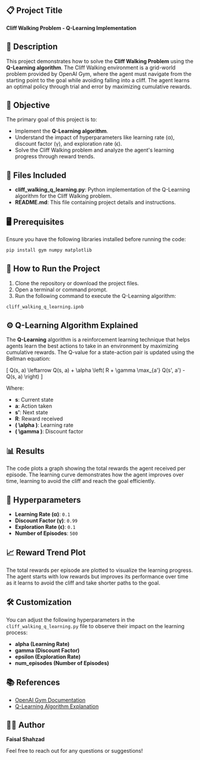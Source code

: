 ## 📋 Project Title
**Cliff Walking Problem - Q-Learning Implementation**

## 📝 Description
This project demonstrates how to solve the **Cliff Walking Problem** using the **Q-Learning algorithm**. The Cliff Walking environment is a grid-world problem provided by OpenAI Gym, where the agent must navigate from the starting point to the goal while avoiding falling into a cliff. The agent learns an optimal policy through trial and error by maximizing cumulative rewards.

## 🎯 Objective
The primary goal of this project is to:
- Implement the **Q-Learning algorithm**.
- Understand the impact of hyperparameters like learning rate (α), discount factor (γ), and exploration rate (ϵ).
- Solve the Cliff Walking problem and analyze the agent's learning progress through reward trends.

## 📂 Files Included
- **cliff_walking_q_learning.py**: Python implementation of the Q-Learning algorithm for the Cliff Walking problem.
- **README.md**: This file containing project details and instructions.

## 🖥️ Prerequisites
Ensure you have the following libraries installed before running the code:

```bash
pip install gym numpy matplotlib
```

## 🚀 How to Run the Project
1. Clone the repository or download the project files.
2. Open a terminal or command prompt.
3. Run the following command to execute the Q-Learning algorithm:

```bash
cliff_walking_q_learning.ipnb
```

## ⚙️ Q-Learning Algorithm Explained
The **Q-Learning** algorithm is a reinforcement learning technique that helps agents learn the best actions to take in an environment by maximizing cumulative rewards. The Q-value for a state-action pair is updated using the Bellman equation:

\[ Q(s, a) \leftarrow Q(s, a) + \alpha \left( R + \gamma \max_{a'} Q(s', a') - Q(s, a) \right) \]

Where:
- **s**: Current state
- **a**: Action taken
- **s'**: Next state
- **R**: Reward received
- **\( \alpha \)**: Learning rate
- **\( \gamma \)**: Discount factor

## 📊 Results
The code plots a graph showing the total rewards the agent received per episode. The learning curve demonstrates how the agent improves over time, learning to avoid the cliff and reach the goal efficiently.

## 🔧 Hyperparameters
- **Learning Rate (α)**: `0.1`
- **Discount Factor (γ)**: `0.99`
- **Exploration Rate (ϵ)**: `0.1`
- **Number of Episodes**: `500`

## 📈 Reward Trend Plot
The total rewards per episode are plotted to visualize the learning progress. The agent starts with low rewards but improves its performance over time as it learns to avoid the cliff and take shorter paths to the goal.

## 🛠️ Customization
You can adjust the following hyperparameters in the `cliff_walking_q_learning.py` file to observe their impact on the learning process:
- **alpha (Learning Rate)**
- **gamma (Discount Factor)**
- **epsilon (Exploration Rate)**
- **num_episodes (Number of Episodes)**

## 📚 References
- [OpenAI Gym Documentation](https://www.gymlibrary.dev/)
- [Q-Learning Algorithm Explanation](https://en.wikipedia.org/wiki/Q-learning)

## 👨‍💻 Author
**Faisal Shahzad**

Feel free to reach out for any questions or suggestions!

